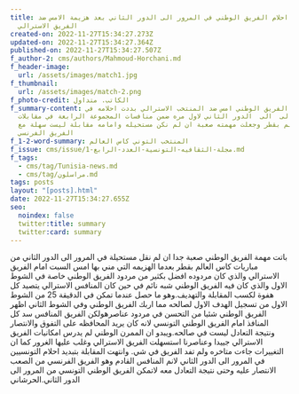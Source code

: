 ```yaml
---
title: تبددت احلام الفريق الوطني في المرور الى الدور الثاني بعد هزيمة الامس ضد
  الفريق الاسترالي
created-on: 2022-11-27T15:34:27.273Z
updated-on: 2022-11-27T15:34:27.364Z
published-on: 2022-11-27T15:34:27.507Z
f_author-2: cms/authors/Mahmoud-Horchani.md
f_header-image:
  url: /assets/images/match1.jpg
f_thumbnail:
  url: /assets/images/match-2.png
f_photo-credit: الكاتب. متداول
f_summary-content: هزيمة الفريق الوطني امس ضد المنتخب الاسترالي بددت احلامه في
  المرور الى  الى  الدور الثاني لاول مره ضمن منافسات المجموعة الرابعة في مقابلات
  كاس العالم بقطر وجعلت مهمته صعبة ان لم نكن مستحيله وامامه مقابلة ليست سهلة مع
  الفريق الفرنسي
f_1-2-word-summary: المنتخب التوني كاس العالم
f_issue: cms/issue/مجلة-الثقافيه-التونسية-العدد-الرابع-1.md
f_tags:
  - cms/tag/Tunisia-news.md
  - cms/tag/مراسلون.md
tags: posts
layout: "[posts].html"
date: 2022-11-27T15:34:27.655Z
seo:
  noindex: false
  twitter:title: summary
  twitter:card: summary
---
```

باتت مهمة الفريق الوطني  صعبة جدا ان لم نقل مستحيلة في المرور الى الدور الثاني من مباريات كاس العالم بقطر بعدما الهزيمه التي مني بها امس السبت امام الفريق الاسترالي  والذي كان مردوده افضل بكثير من مردود الفريق الوطني خاصة في الشوط الاول والذي كان فيه الفريق الوطني شبه نائم في حين كان المنافس الاسترالي يتصيد كل هفوة لكسب المقابلة والتهديف.وهو ما حصل عندما  تمكن في الدقيقة 25 من الشوط الاول من تسجيل الهدف الاول لصالحه مما اربك الفريق الوطني وفي الشوط الثاني اظهر الفريق الوطني شئيا من التحسن في مردود عناصرهولكن الفريق المنافس سد كل المنافذ امام الفريق الوطني التونسي لانه كان يريد المحافظه على التفوق والانتصار ونتيجة التعادل ليست في صالحه.ويبدو ان الممرن الوطني لم يدرس امكانيات الفريق الاسترالي جييدا وعناصرنا استسهلت الفريق الاسترالي وغلب عليها الغرور كما ان التغييرات جاءت متاخره ولم تفد الفريق في شي. وانتهت المقابلة بتبديد احلام التونسيين في المرور الى الدور الثاني لانم المنافس القادم وهو الفريق الفرنسي من الصعب الانتصار عليه وحتى نتيجة التعادل معه  لاتمكن الفريق الوطني التونسي من المرور الى الدور الثاني.الحرشاني